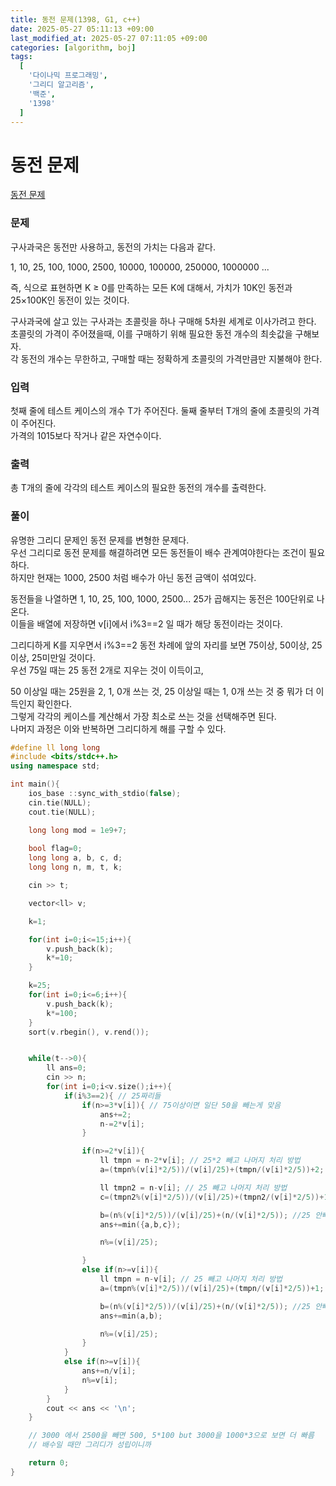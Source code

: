```yaml
---
title: 동전 문제(1398, G1, c++)
date: 2025-05-27 05:11:13 +09:00
last_modified_at: 2025-05-27 07:11:05 +09:00
categories: [algorithm, boj]
tags:
  [
    '다이나믹 프로그래밍',
    '그리디 알고리즘',
    '백준',
    '1398'
  ]
---
```

# **동전 문제**

[동전 문제](https://www.acmicpc.net/problem/1398)

### 문제
구사과국은 동전만 사용하고, 동전의 가치는 다음과 같다.

1, 10, 25, 100, 1000, 2500, 10000, 100000, 250000, 1000000 ...

즉, 식으로 표현하면 K ≥ 0를 만족하는 모든 K에 대해서, 가치가 10K인 동전과 25×100K인 동전이 있는 것이다.

구사과국에 살고 있는 구사과는 초콜릿을 하나 구매해 5차원 세계로 이사가려고 한다.<br>
초콜릿의 가격이 주어졌을때, 이를 구매하기 위해 필요한 동전 개수의 최솟값을 구해보자.<br>
각 동전의 개수는 무한하고, 구매할 때는 정확하게 초콜릿의 가격만큼만 지불해야 한다.

### 입력
첫째 줄에 테스트 케이스의 개수 T가 주어진다. 둘째 줄부터 T개의 줄에 초콜릿의 가격이 주어진다.<br>
가격의 1015보다 작거나 같은 자연수이다.

### 출력
총 T개의 줄에 각각의 테스트 케이스의 필요한 동전의 개수를 출력한다.

### 풀이
유명한 그리디 문제인 동전 문제를 변형한 문제다.<br>
우선 그리디로 동전 문제를 해결하려면 모든 동전들이 배수 관계여야한다는 조건이 필요하다.<br>
하지만 현재는 1000, 2500 처럼 배수가 아닌 동전 금액이 섞여있다.<br>

동전들을 나열하면 1, 10, 25, 100, 1000, 2500... 25가 곱해지는 동전은 100단위로 나온다.<br>
이들을 배열에 저장하면 v[i]에서 i%3==2 일 때가 해당 동전이라는 것이다.<br>

그리디하게 K를 지우면서 i%3==2 동전 차례에 앞의 자리를 보면 75이상, 50이상, 25이상, 25미만일 것이다.<br>
우선 75일 때는 25 동전 2개로 지우는 것이 이득이고,

50 이상일 때는 25원을 2, 1, 0개 쓰는 것, 25 이상일 때는 1, 0개 쓰는 것 중 뭐가 더 이득인지 확인한다.<br>
그렇게 각각의 케이스를 계산해서 가장 최소로 쓰는 것을 선택해주면 된다.<br>
나머지 과정은 이와 반복하면 그리디하게 해를 구할 수 있다.

```c++
#define ll long long
#include <bits/stdc++.h>
using namespace std;

int main(){
    ios_base ::sync_with_stdio(false);
    cin.tie(NULL);
    cout.tie(NULL);

    long long mod = 1e9+7;
        
    bool flag=0; 
    long long a, b, c, d;
    long long n, m, t, k;

    cin >> t;

    vector<ll> v;

    k=1;

    for(int i=0;i<=15;i++){
        v.push_back(k);
        k*=10;
    }

    k=25;
    for(int i=0;i<=6;i++){
        v.push_back(k);
        k*=100;
    }
    sort(v.rbegin(), v.rend());


    while(t-->0){
        ll ans=0;
        cin >> n;
        for(int i=0;i<v.size();i++){
            if(i%3==2){ // 25짜리들
                if(n>=3*v[i]){ // 75이상이면 일단 50을 빼는게 맞음
                    ans+=2;
                    n-=2*v[i];
                }

                if(n>=2*v[i]){
                    ll tmpn = n-2*v[i]; // 25*2 빼고 나머지 처리 방법
                    a=(tmpn%(v[i]*2/5))/(v[i]/25)+(tmpn/(v[i]*2/5))+2;

                    ll tmpn2 = n-v[i]; // 25 빼고 나머지 처리 방법
                    c=(tmpn2%(v[i]*2/5))/(v[i]/25)+(tmpn2/(v[i]*2/5))+1;

                    b=(n%(v[i]*2/5))/(v[i]/25)+(n/(v[i]*2/5)); //25 안빼고 처리 방법
                    ans+=min({a,b,c});

                    n%=(v[i]/25);

                }
                else if(n>=v[i]){
                    ll tmpn = n-v[i]; // 25 빼고 나머지 처리 방법
                    a=(tmpn%(v[i]*2/5))/(v[i]/25)+(tmpn/(v[i]*2/5))+1;

                    b=(n%(v[i]*2/5))/(v[i]/25)+(n/(v[i]*2/5)); //25 안빼고 처리 방법
                    ans+=min(a,b);

                    n%=(v[i]/25);
                }
            }
            else if(n>=v[i]){
                ans+=n/v[i];
                n%=v[i];
            }
        }
        cout << ans << '\n';
    }

    // 3000 에서 2500을 빼면 500, 5*100 but 3000을 1000*3으로 보면 더 빠름
    // 배수일 때만 그리디가 성립이니까

    return 0;
}

```